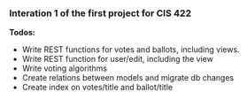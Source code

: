 
<h3>Interation 1 of the first project for CIS 422</h3>


<strong>Todos:</strong>
<ul>
<li>Write REST functions for votes and ballots, including views.</li>
<li>Write REST function for user/edit, including the view</li>
<li>Write voting algorithms</li>
<li>Create relations between models and migrate db changes</li>
<li>Create index on votes/title and ballot/title</li>
</ul>
